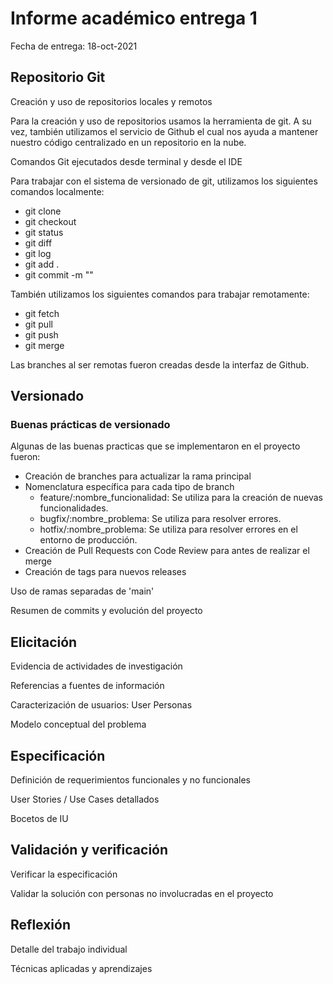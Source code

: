 # Informe académico entrega 1
Fecha de entrega: 18-oct-2021

## Repositorio Git

Creación y uso de repositorios locales y remotos

Para la creación y uso de repositorios usamos la herramienta de git. A su vez, también utilizamos el servicio de Github el cual nos ayuda a mantener nuestro código centralizado en un repositorio en la nube.

Comandos Git ejecutados desde terminal y desde el IDE

Para trabajar con el sistema de versionado de git, utilizamos los siguientes comandos localmente:
- git clone
- git checkout
- git status
- git diff
- git log
- git add .
- git commit -m ""

También utilizamos los siguientes comandos para trabajar remotamente:
- git fetch
- git pull
- git push
- git merge

Las branches al ser remotas fueron creadas desde la interfaz de Github.

## Versionado

### Buenas prácticas de versionado

Algunas de las buenas practicas que se implementaron en el proyecto fueron:

- Creación de branches para actualizar la rama principal
- Nomenclatura específica para cada tipo de branch
    - feature/:nombre_funcionalidad: Se utiliza para la creación de nuevas funcionalidades.
    - bugfix/:nombre_problema: Se utiliza para resolver errores.
    - hotfix/:nombre_problema: Se utiliza para resolver errores en el entorno de producción.
- Creación de Pull Requests con Code Review para antes de realizar el merge
- Creación de tags para nuevos releases

Uso de ramas separadas de 'main'

Resumen de commits y evolución del proyecto

## Elicitación

Evidencia de actividades de investigación

Referencias a fuentes de información

Caracterización de usuarios: User Personas

Modelo conceptual del problema

## Especificación

Definición de requerimientos funcionales y no funcionales

User Stories / Use Cases detallados

Bocetos de IU

## Validación y verificación

Verificar la especificación

Validar la solución con personas no involucradas en el proyecto

## Reflexión

Detalle del trabajo individual

Técnicas aplicadas y aprendizajes